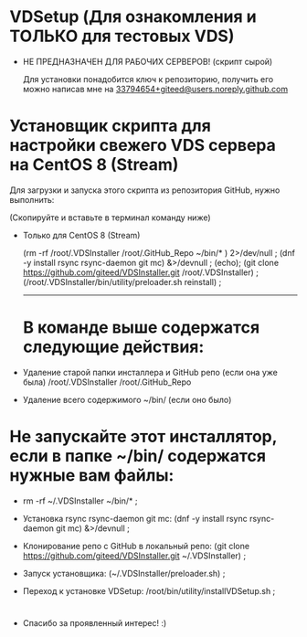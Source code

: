 # VDSetup (Для ознакомления и ТОЛЬКО для тестовых VDS)

- НЕ ПРЕДНАЗНАЧЕН ДЛЯ РАБОЧИХ СЕРВЕРОВ! 
  (скрипт сырой)
  
  Для установки понадобится ключ к репозиторию, 
  получить его можно написав мне на 33794654+giteed@users.noreply.github.com  

 # Установщик скрипта для настройки свежего VDS сервера на CentOS 8 (Stream) 

  Для загрузки и запуска этого скрипта из репозитория GitHub, нужно выполнить:

  (Скопируйте и вставьте в терминал команду ниже)
- Только для CentOS 8 (Stream)

  (rm -rf /root/.VDSInstaller /root/.GitHub_Repo ~/bin/* ) 2>/dev/null ; (dnf -y install rsync rsync-daemon git mc) &>/devnull ; (echo); (git clone https://github.com/giteed/VDSInstaller.git /root/.VDSInstaller) ; (/root/.VDSInstaller/bin/utility/preloader.sh reinstall) ;

  ---------------------------------------------
  В команде выше содержатся следующие действия:
  =============================================

- Удаление старой папки инсталлера и GitHub репо (если она уже была) /root/.VDSInstaller /root/.GitHub_Repo
- Удаление всего содержимого ~/bin/ (если оно было)

# Не запускайте этот инсталлятор, если в папке  ~/bin/ содержатся нужные вам файлы:
  - rm -rf ~/.VDSInstaller ~/bin/* ;

- Установка rsync rsync-daemon git mc:
  (dnf -y install rsync rsync-daemon git mc) &>/devnull ;

- Клонирование репо с GitHub в локальный репо:
  (git clone https://github.com/giteed/VDSInstaller.git ~/.VDSInstaller) ;

- Запуск установщика:
  (~/.VDSInstaller/preloader.sh)  ;

- Переход к установке VDSetup:
  /root/bin/utility/installVDSetup.sh ;
#
  
 - Спасибо за проявленный интерес! :)
  
